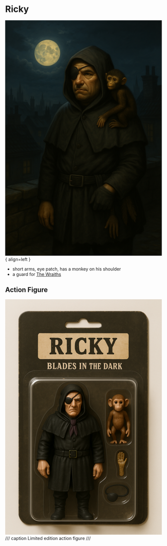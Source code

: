 # Ricky

<div class="grid" markdown>

![Ricky](./ricky.png){ align=left }

<div markdown>

- short arms, eye patch, has a monkey on his shoulder
- a guard for [The Wraiths](wraiths.md)

</div>
</div>

## Action Figure

![Action figure](./ricky-action-figure.png)
/// caption
Limited edition action figure
///

